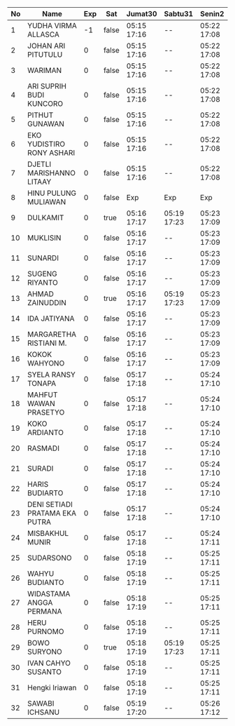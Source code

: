 | No | Name | Exp | Sat | Jumat30 | Sabtu31 | Senin2 |
|-----|-----|-----|-----|-----|-----|-----|
| 1 | YUDHA VIRMA ALLASCA | -1 | false | 05:15 17:16 | -- | 05:22 17:08 |
| 2 | JOHAN ARI PITUTULU | 0 | false | 05:15 17:16 | -- | 05:22 17:08 |
| 3 | WARIMAN | 0 | false | 05:15 17:16 | -- | 05:22 17:08 |
| 4 | ARI SUPRIH BUDI KUNCORO | 0 | false | 05:15 17:16 | -- | 05:22 17:08 |
| 5 | PITHUT GUNAWAN | 0 | false | 05:15 17:16 | -- | 05:22 17:08 |
| 6 | EKO YUDISTIRO RONY ASHARI | 0 | false | 05:15 17:16 | -- | 05:22 17:08 |
| 7 | DJETLI MARISHANNO LITAAY | 0 | false | 05:15 17:16 | -- | 05:22 17:08 |
| 8 | HINU PULUNG MULIAWAN | 0 | false | Exp | Exp | Exp |
| 9 | DULKAMIT | 0 | true | 05:16 17:17 | 05:19 17:23 | 05:23 17:09 |
| 10 | MUKLISIN | 0 | false | 05:16 17:17 | -- | 05:23 17:09 |
| 11 | SUNARDI | 0 | false | 05:16 17:17 | -- | 05:23 17:09 |
| 12 | SUGENG RIYANTO | 0 | false | 05:16 17:17 | -- | 05:23 17:09 |
| 13 | AHMAD ZAINUDDIN | 0 | true | 05:16 17:17 | 05:19 17:23 | 05:23 17:09 |
| 14 | IDA JATIYANA | 0 | false | 05:16 17:17 | -- | 05:23 17:09 |
| 15 | MARGARETHA RISTIANI M. | 0 | false | 05:16 17:17 | -- | 05:23 17:09 |
| 16 | KOKOK WAHYONO | 0 | false | 05:16 17:17 | -- | 05:23 17:09 |
| 17 | SYELA RANSY TONAPA | 0 | false | 05:17 17:18 | -- | 05:24 17:10 |
| 18 | MAHFUT WAWAN PRASETYO | 0 | false | 05:17 17:18 | -- | 05:24 17:10 |
| 19 | KOKO ARDIANTO | 0 | false | 05:17 17:18 | -- | 05:24 17:10 |
| 20 | RASMADI | 0 | false | 05:17 17:18 | -- | 05:24 17:10 |
| 21 | SURADI | 0 | false | 05:17 17:18 | -- | 05:24 17:10 |
| 22 | HARIS BUDIARTO | 0 | false | 05:17 17:18 | -- | 05:24 17:10 |
| 23 | DENI SETIADI PRATAMA EKA PUTRA | 0 | false | 05:17 17:18 | -- | 05:24 17:10 |
| 24 | MISBAKHUL MUNIR | 0 | false | 05:17 17:18 | -- | 05:24 17:11 |
| 25 | SUDARSONO | 0 | false | 05:18 17:19 | -- | 05:25 17:11 |
| 26 | WAHYU BUDIANTO | 0 | false | 05:18 17:19 | -- | 05:25 17:11 |
| 27 | WIDASTAMA ANGGA PERMANA | 0 | false | 05:18 17:19 | -- | 05:25 17:11 |
| 28 | HERU PURNOMO | 0 | false | 05:18 17:19 | -- | 05:25 17:11 |
| 29 | BOWO SURYONO | 0 | true | 05:18 17:19 | 05:19 17:23 | 05:25 17:11 |
| 30 | IVAN CAHYO SUSANTO | 0 | false | 05:18 17:19 | -- | 05:25 17:11 |
| 31 | Hengki Iriawan | 0 | false | 05:18 17:19 | -- | 05:25 17:11 |
| 32 | SAWABI ICHSANU | 0 | false | 05:19 17:20 | -- | 05:26 17:12 |
